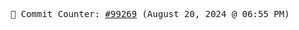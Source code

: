 <p align="center">
    <samp>
        📮 Commit Counter: <a href="https://github.com/Javascript-void0/Javascript-void0/commits/main">#99269</a> (August 20, 2024 @ 06:55 PM)
    </samp>
</p>
